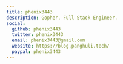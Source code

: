 ```yaml
---
title: phenix3443
description: Gopher, Full Stack Engineer.
social:
  github: phenix3443
  twitter: phenix3443
  email: phenix3443@gmail.com
  website: https://blog.panghuli.tech/
  paypal: phenix3443
---
```

